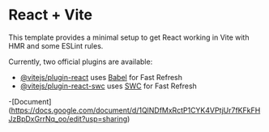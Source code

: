 # React + Vite

This template provides a minimal setup to get React working in Vite with HMR and some ESLint rules.

Currently, two official plugins are available:

- [@vitejs/plugin-react](https://github.com/vitejs/vite-plugin-react/blob/main/packages/plugin-react/README.md) uses [Babel](https://babeljs.io/) for Fast Refresh
- [@vitejs/plugin-react-swc](https://github.com/vitejs/vite-plugin-react-swc) uses [SWC](https://swc.rs/) for Fast Refresh

-[Document] (https://docs.google.com/document/d/1QlNDfMxRctP1CYK4VPtjUr7fKFkFHJzBpDxGrrNq_oo/edit?usp=sharing)
